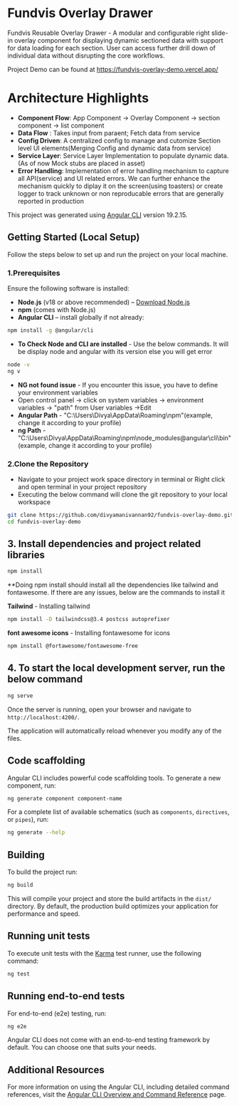 # Fundvis Overlay Drawer
Fundvis Reusable Overlay Drawer - A modular and configurable right slide-in overlay component for displaying dynamic sectioned data with
support for data loading for each section. User can access further drill down of individual data without disrupting the core workflows.

Project Demo can be found at https://fundvis-overlay-demo.vercel.app/

# Architecture Highlights
 - **Component Flow**: App Component -> Overlay Component -> section component -> list component
 - **Data Flow** : Takes input from paraent; Fetch data from service
 - **Config Driven**: A centralized config to manage and cutomize Section level UI elements(Merging Config and dynamic data from service)
 - **Service Layer**: Service Layer Implementation to populate dynamic data. (As of now Mock stubs are placed in asset)
 - **Error Handling**: Implementation of error handling mechanism to capture all API(service) and UI related errors. We can further enhance the mechanism quickly to diplay it on the screen(using toasters) or create logger to track unknown or non reproducable errors that are generally reported in production

  This project was generated using [Angular CLI](https://github.com/angular/angular-cli) version 19.2.15.

## Getting Started (Local Setup)

Follow the steps below to set up and run the project on your local machine.

### 1.Prerequisites

Ensure the following software is installed:

- **Node.js** (v18 or above recommended) – [Download Node.js](https://nodejs.org/)
- **npm** (comes with Node.js)
- **Angular CLI** – install globally if not already:


```bash
npm install -g @angular/cli
```

- **To Check Node and CLI are installed** - Use the below commands. It will be display node and angular with its version else you will get error

```bash
node -v
ng v
```

- **NG not found issue** - If you encounter this issue, you have to define your environment variables
- Open control panel -> click on system variables -> environment variables -> "path" from User variables ->Edit  
- **Angular Path** - "C:\Users\Divya\AppData\Roaming\npm"(example, change it according to your profile)
- **ng Path** - "C:\Users\Divya\AppData\Roaming\npm\node_modules\@angular\cli\bin"(example, change it according to your profile)

### 2.Clone the Repository 

- Navigate to your project work space directory in terminal or Right click and open terminal in your project repository
- Executing the below command will clone the git repository to your local workspace

```bash
git clone https://github.com/divyamanivannan92/fundvis-overlay-demo.git
cd fundvis-overlay-demo
```

## 3. Install dependencies and project related libraries

```bash
npm install
```

**Doing npm install should install all the dependencies like tailwind and fontawesome. If there are any issues, below are the commands to install it 

**Tailwind** - Installing tailwind
```bash
npm install -D tailwindcss@3.4 postcss autoprefixer
```

**font awesome icons** - Installing fontawesome for icons
```bash
npm install @fortawesome/fontawesome-free
```

## 4. To start the local development server, run the below command

```bash
ng serve
```

Once the server is running, open your browser and navigate to `http://localhost:4200/`. 

The application will automatically reload whenever you modify any of the files.

## Code scaffolding

Angular CLI includes powerful code scaffolding tools. To generate a new component, run:

```bash
ng generate component component-name
```

For a complete list of available schematics (such as `components`, `directives`, or `pipes`), run:

```bash
ng generate --help
```

## Building

To build the project run:

```bash
ng build
```

This will compile your project and store the build artifacts in the `dist/` directory. By default, the production build optimizes your application for performance and speed.

## Running unit tests

To execute unit tests with the [Karma](https://karma-runner.github.io) test runner, use the following command:

```bash
ng test
```

## Running end-to-end tests

For end-to-end (e2e) testing, run:

```bash
ng e2e
```

Angular CLI does not come with an end-to-end testing framework by default. You can choose one that suits your needs.

## Additional Resources

For more information on using the Angular CLI, including detailed command references, visit the [Angular CLI Overview and Command Reference](https://angular.dev/tools/cli) page.
